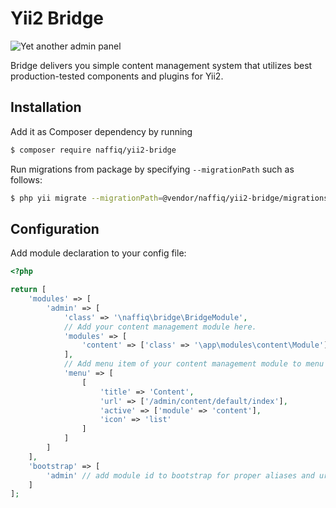 # Yii2 Bridge

![Yet another admin panel](https://raw.githubusercontent.com/naffiq/yii2-bridge/master/assets/dist/bridge.jpg)

Bridge delivers you simple content management system that utilizes best production-tested
components and plugins for Yii2.

## Installation

Add it as Composer dependency by running
```bash
$ composer require naffiq/yii2-bridge
```

Run migrations from package by specifying `--migrationPath` such as follows:
```bash
$ php yii migrate --migrationPath=@vendor/naffiq/yii2-bridge/migrations
```

## Configuration

Add module declaration to your config file:
```php
<?php

return [
    'modules' => [
        'admin' => [
            'class' => '\naffiq\bridge\BridgeModule',
            // Add your content management module here.
            'modules' => [
                'content' => ['class' => '\app\modules\content\Module']
            ],
            // Add menu item of your content management module to menu
            'menu' => [
                [
                    'title' => 'Content',
                    'url' => ['/admin/content/default/index'],
                    'active' => ['module' => 'content'],
                    'icon' => 'list'
                ]
            ]
        ]
    ],
    'bootstrap' => [        
        'admin' // add module id to bootstrap for proper aliases and url routes binding
    ]
];

```
